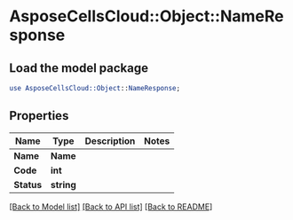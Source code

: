 # AsposeCellsCloud::Object::NameResponse 

## Load the model package
```perl
use AsposeCellsCloud::Object::NameResponse;
```

## Properties
Name | Type | Description | Notes
------------ | ------------- | ------------- | -------------
**Name** | **Name** |  |
**Code** | **int** |  |
**Status** | **string** |  |  

[[Back to Model list]](../README.md#documentation-for-models) [[Back to API list]](../README.md#documentation-for-api-endpoints) [[Back to README]](../README.md)

